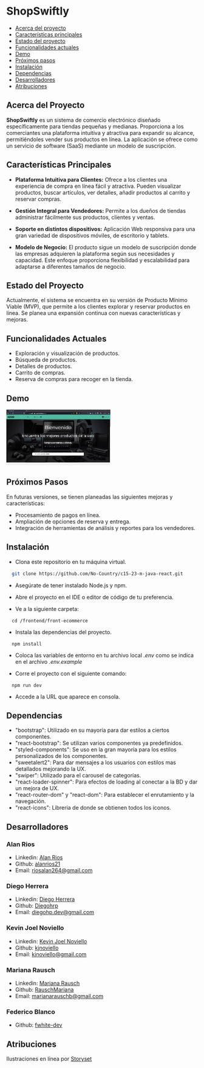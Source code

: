 # ShopSwiftly

- [Acerca del proyecto](#acerca-del-proyecto)
- [Características principales](#características-principales)
- [Estado del proyecto](#estado-del-proyecto)
- [Funcionalidades actuales](#funcionalidades-actuales)
- [Demo](#demo)
- [Próximos pasos](#próximos-pasos)
- [Instalación](#instalación)
- [Dependencias](#dependencias)
- [Desarrolladores](#desarrolladores)
- [Atribuciones](#atribuciones)

## Acerca del Proyecto

**ShopSwiftly** es un sistema de comercio electrónico diseñado específicamente para tiendas pequeñas y medianas. Proporciona a los comerciantes una plataforma intuitiva y atractiva para expandir su alcance, permitiéndoles vender sus productos en línea. La aplicación se ofrece como un servicio de software (SaaS) mediante un modelo de suscripción.

## Características Principales

- **Plataforma Intuitiva para Clientes:**
  Ofrece a los clientes una experiencia de compra en línea fácil y atractiva. Pueden visualizar productos, buscar artículos, ver detalles, añadir productos al carrito y reservar compras.

- **Gestión Integral para Vendedores:** Permite a los dueños de tiendas administrar fácilmente sus productos, clientes y ventas.

- **Soporte en distintos dispositivos:**
  Aplicación Web responsiva para una gran variedad de dispositivos móviles, de escritorio y tablets.

- **Modelo de Negocio:** El producto sigue un modelo de suscripción donde las empresas adquieren la plataforma según sus necesidades y capacidad. Este enfoque proporciona flexibilidad y escalabilidad para adaptarse a diferentes tamaños de negocio.

## Estado del Proyecto

Actualmente, el sistema se encuentra en su versión de Producto Mínimo Viable (MVP), que permite a los clientes explorar y reservar productos en línea. Se planea una expansión continua con nuevas características y mejoras.

## Funcionalidades Actuales

- Exploración y visualización de productos.
- Búsqueda de productos.
- Detalles de productos.
- Carrito de compras.
- Reserva de compras para recoger en la tienda.

## Demo

![App Screenshot](/shop-swiftly-demo.gif)

## Próximos Pasos

En futuras versiones, se tienen planeadas las siguientes mejoras y características:

- Procesamiento de pagos en línea.
- Ampliación de opciones de reserva y entrega.
- Integración de herramientas de análisis y reportes para los vendedores.

## Instalación

- Clona este repositorio en tu máquina virtual.

```bash
  git clone https://github.com/No-Country/c15-23-m-java-react.git
```

- Asegúrate de tener instalado Node.js y npm.
- Abre el proyecto en el IDE o editor de código de tu preferencia.

- Ve a la siguiente carpeta:

```
  cd /frontend/front-ecommerce
```

- Instala las dependencias del proyecto.

```
  npm install
```

- Coloca las variables de entorno en tu archivo local _.env_ como se indica en el archivo _.env.example_

- Corre el proyecto con el siguiente comando:

```
  npm run dev
```

- Accede a la URL que aparece en consola.

## Dependencias

- "bootstrap": Utilizado en su mayoría para dar estilos a ciertos componentes.
- "react-bootstrap": Se utilizan varios componentes ya predefinidos.
- "styled-components": Se uso en la gran mayoría para los estilos personalizados de los componentes.
- "sweetalert2": Para dar mensajes a los usuarios con estilos mas detallados mejorando la UX.
- "swiper": Utilizado para el carousel de categorías.
- "react-loader-spinner": Para efectos de loading al conectar a la BD y dar un mejora de UX.
- "react-router-dom" y "react-dom": Para establecer el enrutamiento y la navegación.
- "react-icons": Libreria de donde se obtienen todos los iconos.

## Desarrolladores

### Alan Rios

- Linkedin: [Alan Rios](https://www.linkedin.com/in/alan-rios/)
- Github: [alanrios21](https://github.com/alanrios21)
- Email: [riosalan264@gmail.com](riosalan264@gmail.com)

### Diego Herrera

- Linkedin: [Diego Herrera](https://www.linkedin.com/in/diego-hp/)
- Github: [Diegohrp](https://github.com/Diegohrp)
- Email: [diegohp.dev@gmail.com](diegohp.dev@gmail.com)

### Kevin Joel Noviello

- Linkedin: [Kevin Joel Noviello](https://www.linkedin.com/in/kevinjoelnoviello/)
- Github: [kjnoviello](https://github.com/kjnoviello)
- Email: [kjnoviello@gmail.com](kjnoviello@gmail.com)

### Mariana Rausch

- Linkedin: [Mariana Rausch](https://www.linkedin.com/in/marianarausch/)
- Github: [RauschMariana](https://github.com/RauschMariana)
- Email: [marianarauschb@gmail.com](marianarauschb@gmail.com)

### Federico Blanco

- Github: [fwhite-dev](https://github.com/fwhite-dev)

## Atribuciones

Ilustraciones en línea por [Storyset](https://storyset.com/online")
